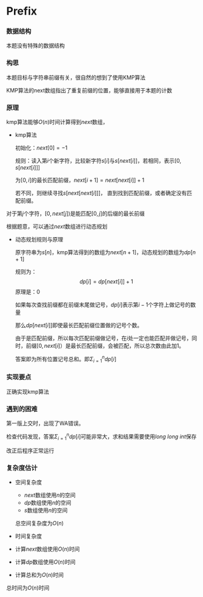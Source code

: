 # Prefix

### 数据结构

本题没有特殊的数据结构

### 构思

本题目标与字符串前缀有关，很自然的想到了使用KMP算法

KMP算法的next数组指出了重复前缀的位置，能够直接用于本题的计数

### 原理

kmp算法能够$O(n)$时间计算得到$next$数组，

- kmp算法

  初始化：$next[0]=-1$

  规则：读入第$i$个新字符，比较新字符$s[i]$与$s[next[i]]$，若相同，表示$[0, s[next[i]]]$

  为$[0,i]$的最长匹配前缀，$next[i+1] = next[next[i]]+1$

  若不同，则继续寻找$s[next[next[i]]]$， 直到找到匹配前缀，或者确定没有匹配前缀。

对于第$j$个字符，$[0, next[j])$是能匹配$[0, j]$的后缀的最长前缀

根据题意，可以通过$next$数组进行动态规划

- 动态规划规则与原理

  原字符串为$s[n]$，kmp算法得到的数组为$next[n+1]$，动态规划的数组为$dp[n+1]$

  规则为：
  $$
  dp[i] = dp[next[i]]+1
  $$
  原理是：0

  如果每次查找前缀都在前缀末尾做记号，$dp[i]$表示第$i-1$个字符上做记号的数量

  那么$dp[next[i]]$即使最长匹配前缀位置做的记号个数。

  由于是匹配前缀，所以每次匹配前缀做记号，在$i$处一定也能匹配并做记号，同时，前缀$[0,next[i]）$是最长匹配前缀，会被匹配，所以总次数由此加1。

  答案即为所有位置记号总和。即$\Sigma_{i=1}^ndp[i]$

### 实现要点

正确实现kmp算法

### 遇到的困难

第一版上交时，出现了WA错误。

检查代码发现，答案$\Sigma_{i=1}^ndp[i]$可能非常大，求和结果需要使用$long\ long\ int$保存

改正后程序正常运行

### 复杂度估计

- 空间复杂度

  - $next$数组使用$n$的空间
  - $dp$数组使用$n$的空间
  - $s$数组使用$n$的空间

  总空间复杂度为$O(n)$

-  时间复杂度

  - 计算$next$数组使用$O(n)$时间
  - 计算$dp$数组使用$O(n)$时间
  - 计算总和为$O(n)$时间

  总时间为$O(n)$时间